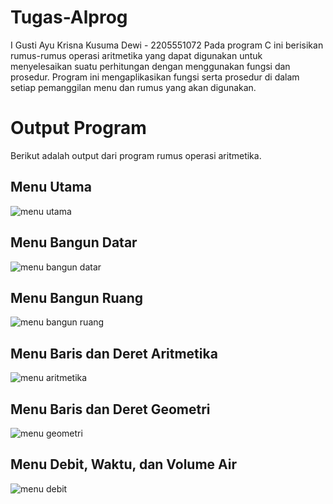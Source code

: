 # Tugas-Alprog
I Gusti Ayu Krisna Kusuma Dewi - 2205551072 
Pada program C ini berisikan rumus-rumus operasi aritmetika yang dapat digunakan untuk menyelesaikan suatu perhitungan dengan menggunakan fungsi dan prosedur. Program ini mengaplikasikan fungsi serta prosedur di dalam setiap pemanggilan menu dan rumus yang akan digunakan.

# Output Program
Berikut adalah output dari program rumus operasi aritmetika.

## Menu Utama
![menu utama](https://user-images.githubusercontent.com/113322119/196032430-45121103-c387-4b29-8a14-13031ded15b2.png)
## Menu Bangun Datar
![menu bangun datar](https://user-images.githubusercontent.com/113322119/196032500-a28d5f68-e26d-483a-a53e-8f32d59e4527.png)
## Menu Bangun Ruang
![menu bangun ruang](https://user-images.githubusercontent.com/113322119/196032508-6dbc2dfc-0d31-4d63-a5a0-e029aee295df.png)
## Menu Baris dan Deret Aritmetika
![menu aritmetika](https://user-images.githubusercontent.com/113322119/196032515-fbb8c802-9f9a-4edc-8093-43595c29d0b8.png)
## Menu Baris dan Deret Geometri
![menu geometri](https://user-images.githubusercontent.com/113322119/196032520-c6bb82e9-fa4a-4fa9-b574-90dc7936e223.png)
## Menu Debit, Waktu, dan Volume Air
![menu debit](https://user-images.githubusercontent.com/113322119/196032529-e287e936-9ea4-4b7c-8989-14f4191c8bf6.png)
